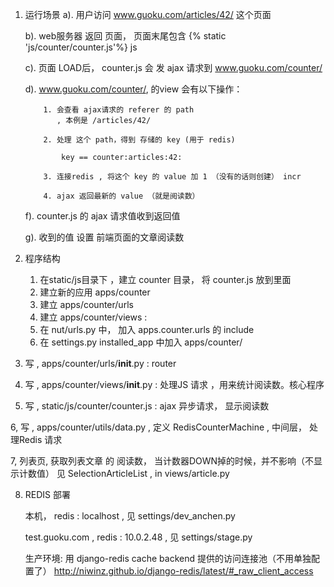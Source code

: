 
1. 运行场景
     a). 用户访问  www.guoku.com/articles/42/ 这个页面
     
     b). web服务器 返回 页面， 页面末尾包含 {% static 'js/counter/counter.js'%} js 
     
     c). 页面 LOAD后， counter.js 会 发 ajax 请求到 www.guoku.com/counter/
      
     d). www.guoku.com/counter/, 的view 会有以下操作：
     
           1. 会查看 ajax请求的 referer 的 path 
              , 本例是 /articles/42/
              
           2. 处理 这个 path，得到 存储的 key (用于 redis)
           
               key == counter:articles:42:
              
           3. 连接redis , 将这个 key 的 value 加 1 （没有的话则创建） incr
           
           4. ajax 返回最新的 value （就是阅读数）
           
     f). counter.js 的 ajax 请求值收到返回值
     
     g). 收到的值 设置 前端页面的文章阅读数
            
2.  程序结构 
           
     1. 在static/js目录下 ，建立 counter 目录， 将 counter.js 放到里面
     2. 建立新的应用 apps/counter
     3. 建立 apps/counter/urls  
     4. 建立 apps/counter/views  : 
     6. 在 nut/urls.py 中， 加入 apps.counter.urls 的 include 
     5. 在 settings.py installed_app 中加入 apps/counter/
           
 
         
3.  写  , apps/counter/urls/__init__.py    : router
4.  写  , apps/counter/views/__init__.py   : 处理JS 请求 ，用来统计阅读数。核心程序
5.  写  , static/js/counter/counter.js     : ajax 异步请求， 显示阅读数

6,  写  , apps/counter/utils/data.py , 定义 RedisCounterMachine , 中间层， 处理Redis 请求


7, 列表页, 获取列表文章 的 阅读数，
   当计数器DOWN掉的时候，并不影响（不显示计数值）
   见 SelectionArticleList  , in views/article.py 
   

8. REDIS 部署

   本机， redis : localhost , 见 settings/dev_anchen.py
   
   test.guoku.com , redis : 10.0.2.48 , 见 settings/stage.py
   
   生产环境: 用 django-redis cache backend 提供的访问连接池（不用单独配置了）
   http://niwinz.github.io/django-redis/latest/#_raw_client_access
   
  
         
    